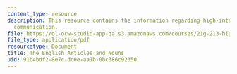 ```yaml
---
content_type: resource
description: This resource contains the information regarding high-intermediate academic
  communication.
file: https://ol-ocw-studio-app-qa.s3.amazonaws.com/courses/21g-213-high-intermediate-academic-communication-spring-2004/91b4bdf28e7cdc0eaa1b0bc386c92350_MIT21G_213S04_articles.pdf
file_type: application/pdf
resourcetype: Document
title: The English Articles and Nouns
uid: 91b4bdf2-8e7c-dc0e-aa1b-0bc386c92350
---
```

